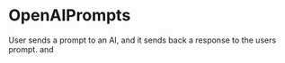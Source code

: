# OpenAIPrompts
User sends a prompt to an AI, and it sends back a response to the users prompt. and
